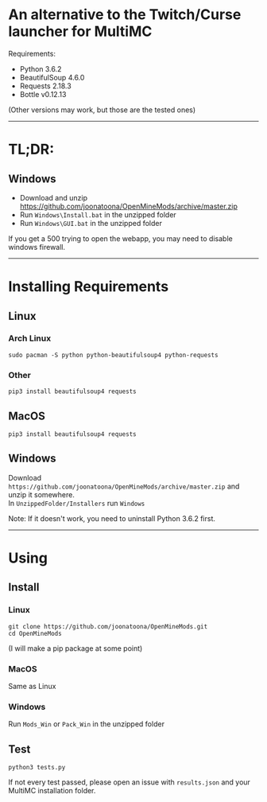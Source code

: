 # An alternative to the Twitch/Curse launcher for MultiMC

Requirements:
* Python 3.6.2
* BeautifulSoup 4.6.0
* Requests 2.18.3
* Bottle v0.12.13

(Other versions may work, but those are the tested ones)

---

# TL;DR:

## Windows

* Download and unzip https://github.com/joonatoona/OpenMineMods/archive/master.zip
* Run `Windows\Install.bat` in the unzipped folder
* Run `Windows\GUI.bat` in the unzipped folder

If you get a 500 trying to open the webapp, you may need to disable windows firewall.

---

# Installing Requirements

## Linux

### Arch Linux

```
sudo pacman -S python python-beautifulsoup4 python-requests
```

### Other

```
pip3 install beautifulsoup4 requests
```

## MacOS

```
pip3 install beautifulsoup4 requests
```

## Windows

Download `https://github.com/joonatoona/OpenMineMods/archive/master.zip` and unzip it somewhere.  
In `UnzippedFolder/Installers` run `Windows`

Note: If it doesn't work, you need to uninstall Python 3.6.2 first.

---

# Using

## Install

### Linux

```
git clone https://github.com/joonatoona/OpenMineMods.git
cd OpenMineMods
```

(I will make a pip package at some point)

### MacOS

Same as Linux

### Windows

Run `Mods_Win` or `Pack_Win` in the unzipped folder

## Test

```
python3 tests.py
```

If not every test passed, please open an issue with `results.json` and your MultiMC installation folder.
